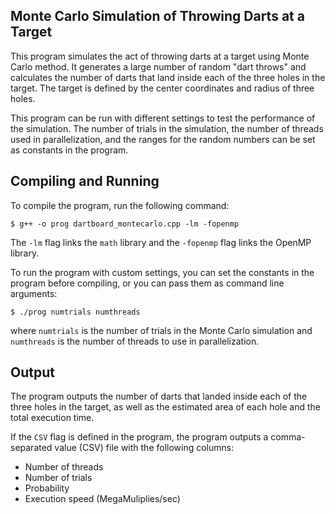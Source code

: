 

## Monte Carlo Simulation of Throwing Darts at a Target

This program simulates the act of throwing darts at a target using Monte Carlo method. It generates a large number of random "dart throws" and calculates the number of darts that land inside each of the three holes in the target. The target is defined by the center coordinates and radius of three holes.

This program can be run with different settings to test the performance of the simulation. The number of trials in the simulation, the number of threads used in parallelization, and the ranges for the random numbers can be set as constants in the program.

## Compiling and Running

To compile the program, run the following command:

```
$ g++ -o prog dartboard_montecarlo.cpp -lm -fopenmp
```

The `-lm` flag links the `math` library and the `-fopenmp` flag links the OpenMP library.


To run the program with custom settings, you can set the constants in the program before compiling, or you can pass them as command line arguments:

```
$ ./prog numtrials numthreads
```

where `numtrials` is the number of trials in the Monte Carlo simulation and `numthreads` is the number of threads to use in parallelization.

## Output

The program outputs the number of darts that landed inside each of the three holes in the target, as well as the estimated area of each hole and the total execution time.

If the `CSV` flag is defined in the program, the program outputs a comma-separated value (CSV) file with the following columns:

- Number of threads
- Number of trials
- Probability 
- Execution speed (MegaMuliplies/sec)
